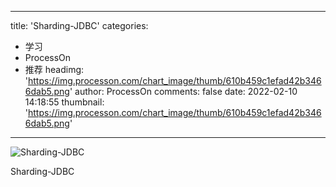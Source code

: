 
---
title: 'Sharding-JDBC'
categories: 
 - 学习
 - ProcessOn
 - 推荐
headimg: 'https://img.processon.com/chart_image/thumb/610b459c1efad42b3466dab5.png'
author: ProcessOn
comments: false
date: 2022-02-10 14:18:55
thumbnail: 'https://img.processon.com/chart_image/thumb/610b459c1efad42b3466dab5.png'
---

<div>   
<img class="thumb" alt="Sharding-JDBC" src="https://img.processon.com/chart_image/thumb/610b459c1efad42b3466dab5.png" referrerpolicy="no-referrer">
<p>Sharding-JDBC</p>  
</div>
            